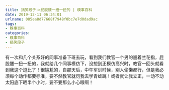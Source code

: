 ```yaml
---
title: 搞笑段子->屁股腰一扭一扭的 | 糗事百科
date: 2019-12-11 06:34:01
urlname: 085ea8d77668f7948f0bc7e7d0dad9ac
tags: 
- 糗事百科
categories:
- 糗事百科
- 搞笑段子
---
```

有一次和几个关系好的同事准备下班去玩，看到我们教官一个男的翘着兰花指，屁股腰一扭一扭的，我就给几个同事模仿下，没想到正模仿高兴时，教官一回头就看到我这个逗比了！很尴尬的，自那天后，中午军训时候，别人偷懒都行，但是我必须每个动作都要标准，要不然教官就罚我去学青蛙跳！或者就让我立正，一动不动太阳底下晒半个小时，要不要那么小心眼啊！


